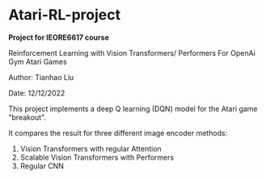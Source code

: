 # Atari-RL-project

**Project for IEORE6617 course**

Reinforcement Learning with Vision Transformers/ Performers For OpenAi Gym Atari Games

Author: Tianhao Liu

Date: 12/12/2022

This project implements a deep Q learning (DQN) model for the Atari game "breakout". 

It compares the result for three different image encoder methods: 
  1. Vision Transformers with regular Attention
  2. Scalable Vision Transformers with Performers
  3. Regular CNN 
